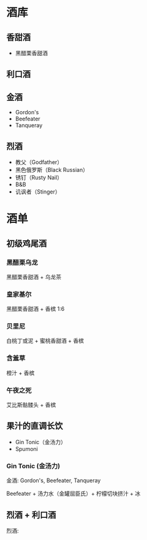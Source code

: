 # 酒库

## 香甜酒

- 黑醋栗香甜酒


## 利口酒

## 金酒

- Gordon's
- Beefeater
- Tanqueray

## 烈酒

- 教父（Godfather）
- 黑色俄罗斯（Black Russian）
- 锈钉（Rusty Nail）
- B&B
- 讥讽者（Stinger）



# 酒单

## 初级鸡尾酒

### 黑醋栗乌龙

黑醋栗香甜酒 + 乌龙茶

### 皇家基尔

黑醋栗香甜酒 + 香槟  1:6

### 贝里尼

白桃丁或泥 + 蜜桃香甜酒 + 香槟

### 含羞草

橙汁 + 香槟

### 午夜之死

艾比斯骷髅头 + 香槟


## 果汁的直调长饮

- Gin Tonic（金汤力）
- Spumoni

### Gin Tonic (金汤力)

金酒: Gordon's, Beefeater, Tanqueray

Beefeater +  汤力水（金罐屈臣氏）+ 柠檬切块挤汁  + 冰

## 烈酒 + 利口酒

烈酒: 
